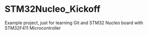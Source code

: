 # STM32Nucleo_Kickoff
Example project, just for learning Git and STM32 Nucleo board with STM32F411 Microcontroller
